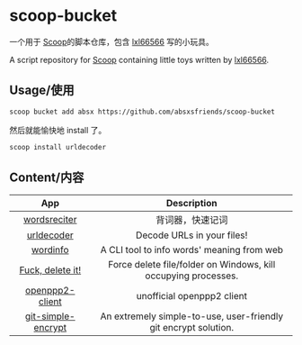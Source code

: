 # scoop-bucket

一个用于 [Scoop](https://github.com/ScoopInstaller/Scoop)的脚本仓库，包含 [lxl66566](https://github.com/lxl66566) 写的小玩具。

A script repository for [Scoop](https://github.com/ScoopInstaller/Scoop) containing little toys written by [lxl66566](https://github.com/lxl66566).

## Usage/使用

```sh
scoop bucket add absx https://github.com/absxsfriends/scoop-bucket
```

然后就能愉快地 install 了。

```sh
scoop install urldecoder
```

## Content/内容

<!-- prettier-ignore -->
| App | Description |
| :-: | :-: |
|[wordsreciter](https://github.com/lxl66566/wordsreciter)|背词器，快速记词|
|[urldecoder](https://github.com/lxl66566/urldecoder)|Decode URLs in your files!|
|[wordinfo](https://github.com/lxl66566/wordinfo)|A CLI tool to info words' meaning from web|
|[Fuck, delete it!](https://github.com/lxl66566/fuck-delete-it)|Force delete file/folder on Windows, kill occupying processes.|
|[openppp2-client](https://github.com/lxl66566/openppp2-client)|unofficial openppp2 client|
|[git-simple-encrypt](https://github.com/lxl66566/git-simple-encrypt)|An extremely simple-to-use, user-friendly git encrypt solution.|
